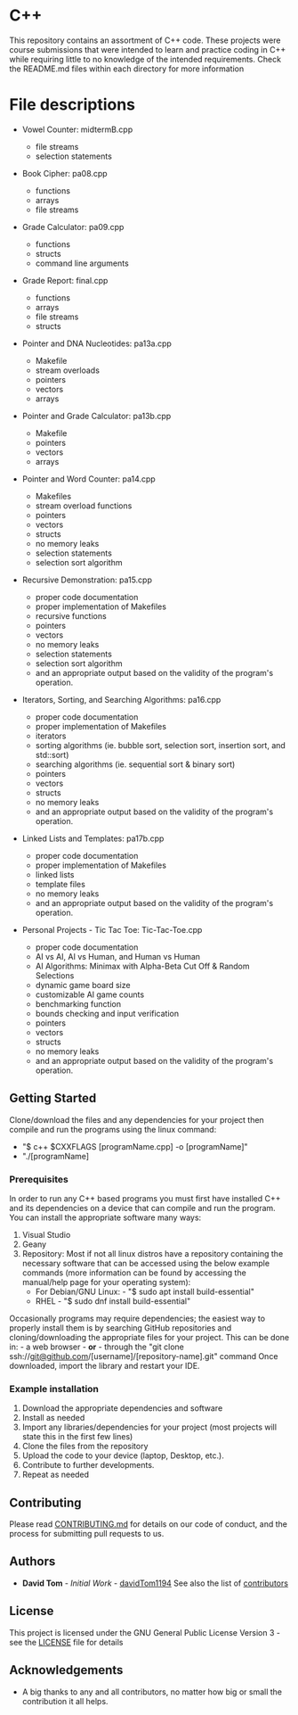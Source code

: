 # C++
This repository contains an assortment of C++ code.
These projects were course submissions that were intended to learn and practice coding in C++ while requiring little to no
knowledge of the intended requirements.
Check the README.md files within each directory for more information

# File descriptions
- Vowel Counter: midtermB.cpp
    - file streams
    - selection statements

- Book Cipher: pa08.cpp
    - functions
    - arrays
    - file streams

- Grade Calculator: pa09.cpp
    - functions
    - structs
    - command line arguments

- Grade Report: final.cpp
    - functions
    - arrays
    - file streams
    - structs

- Pointer and DNA Nucleotides: pa13a.cpp
    - Makefile
    - stream overloads
    - pointers
    - vectors
    - arrays
 
 - Pointer and Grade Calculator: pa13b.cpp
    - Makefile
    - pointers
    - vectors
    - arrays
  
- Pointer and Word Counter: pa14.cpp
  - Makefiles
  - stream overload functions
  - pointers
  - vectors
  - structs
  - no memory leaks
  - selection statements
  - selection sort algorithm

- Recursive Demonstration: pa15.cpp
  - proper code documentation
  - proper implementation of Makefiles
  - recursive functions
  - pointers
  - vectors
  - no memory leaks
  - selection statements
  - selection sort algorithm
  - and an appropriate output based on the validity of the program's operation.

- Iterators, Sorting, and Searching Algorithms: pa16.cpp
  - proper code documentation
  - proper implementation of Makefiles
  - iterators
  - sorting algorithms (ie. bubble sort, selection sort, insertion sort, and std::sort)
  - searching algorithms (ie. sequential sort & binary sort)
  - pointers
  - vectors
  - structs
  - no memory leaks
  - and an appropriate output based on the validity of the program's operation.

- Linked Lists and Templates: pa17b.cpp
    - proper code documentation
    - proper implementation of Makefiles
    - linked lists
    - template files
    - no memory leaks
    - and an appropriate output based on the validity of the program's operation.

- Personal Projects - Tic Tac Toe: Tic-Tac-Toe.cpp
  - proper code documentation
  - AI vs AI, AI vs Human, and Human vs Human
  - AI Algorithms: Minimax with Alpha-Beta Cut Off & Random Selections
  - dynamic game board size
  - customizable AI game counts
  - benchmarking function
  - bounds checking and input verification
  - pointers
  - vectors
  - structs
  - no memory leaks
  - and an appropriate output based on the validity of the program's operation.

## Getting Started

Clone/download the files and any dependencies for your project then compile and run the programs using the linux command:
  - "$ c++ $CXXFLAGS [programName.cpp] -o [programName]"
  - "./[programName]

### Prerequisites

In order to run any C++ based programs you must first have installed C++ and its dependencies on a device that can compile
and run the program.  You can install the appropriate software many ways:
1. Visual Studio
2. Geany
3. Repository: Most if not all linux distros have a repository containing the necessary software that can be accessed using the
   below example commands (more information can be found by accessing the manual/help page for your operating system):
   - For Debian/GNU Linux:
         - "$ sudo apt install build-essential"
   - RHEL
         - "$ sudo dnf install build-essential"

Occasionally programs may require dependencies; the easiest way to properly install them is by searching GitHub repositories
and cloning/downloading the appropriate files for your project.  This can be done in:
    - a web browser
    - **or**
    - through the "git clone ssh://git@github.com/[username]/[repository-name].git" command
Once downloaded, import the library and restart your IDE.

### Example installation
1. Download the appropriate dependencies and software
2. Install as needed
3. Import any libraries/dependencies for your project (most projects will state this in the first few lines)
4. Clone the files from the repository
5. Upload the code to your device (laptop, Desktop, etc.).
6. Contribute to further developments.
7. Repeat as needed

## Contributing

Please read [CONTRIBUTING.md](https://github.com/davidTom1194/davidTom1194/blob/main/CONTRIBUTING.md) for details on our
code of conduct, and the process for submitting pull requests to us.

## Authors

* **David Tom** - *Initial Work* - [davidTom1194](https://github.com/davidTom1194)
See also the list of [contributors](https://github.com/davidTom1194/davidTom1194/blob/main/contributors)

## License

This project is licensed under the GNU General Public License Version 3 - see the [LICENSE](https://github.com/davidTom1194/davidTom1194/blob/main/LICENSE) file for details

## Acknowledgements

* A big thanks to any and all contributors, no matter how big or small the contribution it all helps.
